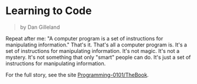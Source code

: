 # Learning to Code

> by Dan Gilleland

Repeat after me: "A computer program is a set of instructions for manipulating information." That's it. That's all a computer program is. It's a set of instructions for manipulating information. It's not magic. It's not a mystery. It's not something that only "smart" people can do. It's just a set of instructions for manipulating information.

For the full story, see the site [Programming-0101/TheBook](https://programming-0101.github.io/TheBook).
